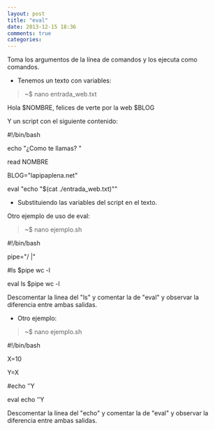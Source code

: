 ```yaml
---
layout: post
title: "eval"
date: 2013-12-15 18:36
comments: true
categories: 
---
```

Toma los argumentos de la línea de comandos y los ejecuta como comandos.

* Tenemos un texto con variables:

>~$ nano entrada_web.txt

Hola $NOMBRE, felices de verte por la web $BLOG

Y un script con el siguiente contenido:

#!/bin/bash

echo "¿Como te llamas? "

read NOMBRE

BLOG="lapipaplena.net"

eval "echo "$(cat ./entrada_web.txt)""

* Substituiendo las variables del script en el texto.

Otro ejemplo de uso de eval:

>~$ nano ejemplo.sh

#!/bin/bash

pipe="/ |"

#ls $pipe wc -l

eval ls $pipe wc -l

Descomentar la linea del "ls" y comentar la de "eval" y observar la diferencia entre ambas salidas.

* Otro ejemplo:

>~$ nano ejemplo.sh

#!/bin/bash

X=10

Y=X

#echo '$'$Y

eval echo '$'$Y

Descomentar la linea del "echo" y comentar la de "eval" y observar la diferencia entre ambas salidas.

